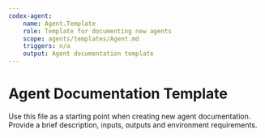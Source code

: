 ```yaml
---
codex-agent:
    name: Agent.Template
    role: Template for documenting new agents
    scope: agents/templates/Agent.md
    triggers: n/a
    output: Agent documentation template
---
```


# Agent Documentation Template

Use this file as a starting point when creating new agent documentation.
Provide a brief description, inputs, outputs and environment requirements.
